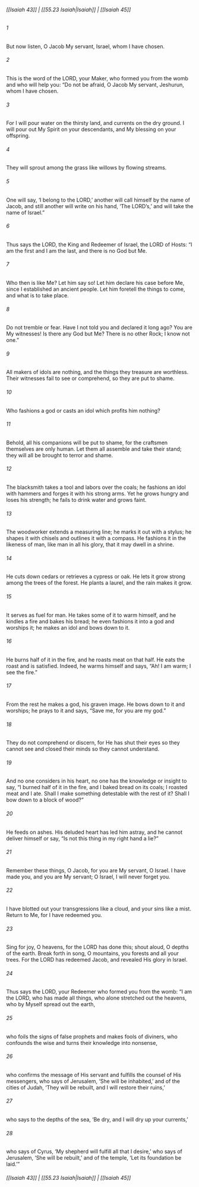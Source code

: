 
###### [[Isaiah 43]] | [[55.23 Isaiah|Isaiah]] | [[Isaiah 45]]

###### 1
But now listen, O Jacob My servant, Israel, whom I have chosen.
###### 2
This is the word of the LORD, your Maker, who formed you from the womb and who will help you: “Do not be afraid, O Jacob My servant, Jeshurun, whom I have chosen.
###### 3
For I will pour water on the thirsty land, and currents on the dry ground. I will pour out My Spirit on your descendants, and My blessing on your offspring.
###### 4
They will sprout among the grass like willows by flowing streams.
###### 5
One will say, ‘I belong to the LORD,’ another will call himself by the name of Jacob, and still another will write on his hand, ‘The LORD’s,’ and will take the name of Israel.”
###### 6
Thus says the LORD, the King and Redeemer of Israel, the LORD of Hosts: “I am the first and I am the last, and there is no God but Me.
###### 7
Who then is like Me? Let him say so! Let him declare his case before Me, since I established an ancient people. Let him foretell the things to come, and what is to take place.
###### 8
Do not tremble or fear. Have I not told you and declared it long ago? You are My witnesses! Is there any God but Me? There is no other Rock; I know not one.”
###### 9
All makers of idols are nothing, and the things they treasure are worthless. Their witnesses fail to see or comprehend, so they are put to shame.
###### 10
Who fashions a god or casts an idol which profits him nothing?
###### 11
Behold, all his companions will be put to shame, for the craftsmen themselves are only human. Let them all assemble and take their stand; they will all be brought to terror and shame.
###### 12
The blacksmith takes a tool and labors over the coals; he fashions an idol with hammers and forges it with his strong arms. Yet he grows hungry and loses his strength; he fails to drink water and grows faint.
###### 13
The woodworker extends a measuring line; he marks it out with a stylus; he shapes it with chisels and outlines it with a compass. He fashions it in the likeness of man, like man in all his glory, that it may dwell in a shrine.
###### 14
He cuts down cedars or retrieves a cypress or oak. He lets it grow strong among the trees of the forest. He plants a laurel, and the rain makes it grow.
###### 15
It serves as fuel for man. He takes some of it to warm himself, and he kindles a fire and bakes his bread; he even fashions it into a god and worships it; he makes an idol and bows down to it.
###### 16
He burns half of it in the fire, and he roasts meat on that half. He eats the roast and is satisfied. Indeed, he warms himself and says, “Ah! I am warm; I see the fire.”
###### 17
From the rest he makes a god, his graven image. He bows down to it and worships; he prays to it and says, “Save me, for you are my god.”
###### 18
They do not comprehend or discern, for He has shut their eyes so they cannot see and closed their minds so they cannot understand.
###### 19
And no one considers in his heart, no one has the knowledge or insight to say, “I burned half of it in the fire, and I baked bread on its coals; I roasted meat and I ate. Shall I make something detestable with the rest of it? Shall I bow down to a block of wood?”
###### 20
He feeds on ashes. His deluded heart has led him astray, and he cannot deliver himself or say, “Is not this thing in my right hand a lie?”
###### 21
Remember these things, O Jacob, for you are My servant, O Israel. I have made you, and you are My servant; O Israel, I will never forget you.
###### 22
I have blotted out your transgressions like a cloud, and your sins like a mist. Return to Me, for I have redeemed you.
###### 23
Sing for joy, O heavens, for the LORD has done this; shout aloud, O depths of the earth. Break forth in song, O mountains, you forests and all your trees. For the LORD has redeemed Jacob, and revealed His glory in Israel.
###### 24
Thus says the LORD, your Redeemer who formed you from the womb: “I am the LORD, who has made all things, who alone stretched out the heavens, who by Myself spread out the earth,
###### 25
who foils the signs of false prophets and makes fools of diviners, who confounds the wise and turns their knowledge into nonsense,
###### 26
who confirms the message of His servant and fulfills the counsel of His messengers, who says of Jerusalem, ‘She will be inhabited,’ and of the cities of Judah, ‘They will be rebuilt, and I will restore their ruins,’
###### 27
who says to the depths of the sea, ‘Be dry, and I will dry up your currents,’
###### 28
who says of Cyrus, ‘My shepherd will fulfill all that I desire,’ who says of Jerusalem, ‘She will be rebuilt,’ and of the temple, ‘Let its foundation be laid.’”

###### [[Isaiah 43]] | [[55.23 Isaiah|Isaiah]] | [[Isaiah 45]]
